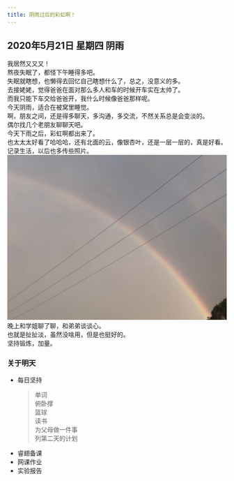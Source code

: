 ```yaml
---
title: 阴雨过后的彩虹啊！
---
```

## 2020年5月21日 星期四 阴雨
我居然又又又！  
熬夜失眠了，都怪下午睡得多吧。  
失眠就瞎想，也懒得去回忆自己瞎想什么了，总之，没意义的多。  
去接姥姥，觉得爸爸在面对那么多人和车的时候开车实在太帅了。  
而我只能下车交给爸爸开，我什么时候像爸爸那样呢。  
今天阴雨，适合在被窝里睡觉。  
啊，朋友之间，还是得多聊天，多沟通，多交流，不然关系总是会变淡的。  
偶尔找几个老朋友聊聊天吧。  
今天下雨之后，彩虹啊都出来了。  
也太太太好看了哈哈哈，还有北面的云，像银杏叶，还是一层一层的，真是好看。  
记录生活，以后也多传些照片。  
<img src = "/assets/image/2020-5-21-1.jpg">  
晚上和学姐聊了聊，和弟弟谈谈心。  
也就是扯扯淡，虽然没啥用，但是也挺好的。  
坚持锻炼，加量。  
### 关于明天
* 每日坚持
	> 单词  
	> 俯卧撑  
	> 篮球  
	> 读书  
	> 为父母做一件事  
	> 列第二天的计划  
* 睿翅备课  
* 网课作业  
* 实验报告  